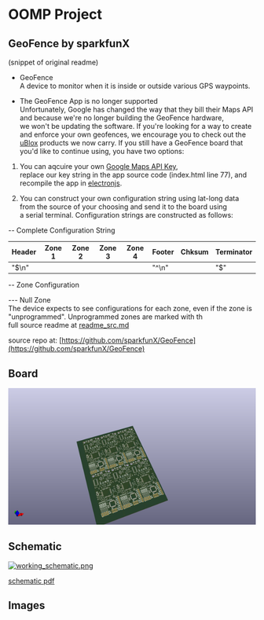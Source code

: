 # OOMP Project  
## GeoFence  by sparkfunX  
  
(snippet of original readme)  
  
- GeoFence  
A device to monitor when it is inside or outside various GPS waypoints.  
  
- The GeoFence App is no longer supported  
Unfortunately, Google has changed the way that they bill their Maps API and because we're no longer building the GeoFence hardware,   
we won't be updating the software. If you're looking for a way to create and enforce your own geofences, we encourage you to check out the [uBlox](https://learn.sparkfun.com/tutorials/getting-started-with-u-center-for-u-blox) products we now carry. If you still have a GeoFence board that you'd like to continue using, you have two options:  
  
1. You can aqcuire your own [Google Maps API Key](https://developers.google.com/maps/documentation/javascript/get-api-key),   
replace our key string in the app source code (index.html line 77), and recompile the app in [electronjs](https://electronjs.org/).  
  
2. You can construct your own configuration string using lat-long data from the source of your choosing and send it to the board using   
a serial terminal. Configuration strings are constructed as follows:  
  
-- Complete Configuration String  
  
| Header | Zone 1 | Zone 2 | Zone 3 | Zone 4 | Footer | Chksum | Terminator |  
| ------ | ------ | ------ | ------ | ------ | ------ | ------ | ---------- |  
| "$\n"  |        |        |        |        |  "^\n" |        |     "$"    |  
  
-- Zone Configuration  
  
--- Null Zone  
The device expects to see configurations for each zone, even if the zone is "unprogrammed". Unprogrammed zones are marked with th  
  full source readme at [readme_src.md](readme_src.md)  
  
source repo at: [https://github.com/sparkfunX/GeoFence](https://github.com/sparkfunX/GeoFence)  
## Board  
  
[![working_3d.png](working_3d_600.png)](working_3d.png)  
## Schematic  
  
[![working_schematic.png](working_schematic_600.png)](working_schematic.png)  
  
[schematic pdf](working_schematic.pdf)  
## Images  
